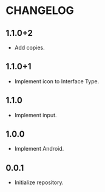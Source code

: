 # CHANGELOG

## 1.1.0+2

* Add copies.

## 1.1.0+1

* Implement icon to Interface Type.

## 1.1.0

* Implement input.

## 1.0.0

* Implement Android.

## 0.0.1

* Initialize repository.
